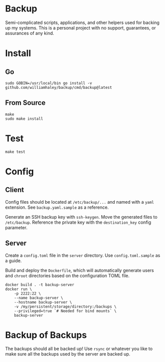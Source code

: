 # Backup

Semi-complicated scripts, applications, and other helpers used for backing up my systems. This is a personal project with no support, guarantees, or assurances of any kind.

# Install

## Go

```
sudo GOBIN=/usr/local/bin go install -v github.com/williamhaley/backup/cmd/backup@latest
```

## From Source

```
make
sudo make install
```

# Test

```
make test
```

# Config

## Client

Config files should be located at `/etc/backup/...` and named with a `yaml` extension. See `backup.yaml.sample` as a reference.

Generate an SSH backup key with `ssh-keygen`. Move the generated files to `/etc/backup`. Reference the private key with the `destination_key` config parameter.

## Server

Create a `config.toml` file in the `server` directory. Use `config.toml.sample` as a guide.

Build and deploy the `Dockerfile`, which will automatically generate users and `chroot` directories based on the configuration TOML file.

```
docker build . -t backup-server
docker run \
    -p 2222:22 \
    --name backup-server \
    --hostname backup-server \
    -v /my/persistent/storage/directory:/backups \
    --privileged=true `# Needed for bind mounts` \
    backup-server
```

# Backup of Backups

The backups should all be backed up! Use `rsync` or whatever you like to make sure all the backups used by the server are backed up.
